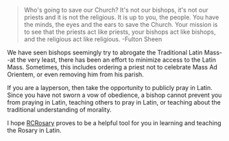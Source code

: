 > Who's going to save our Church? It's not our bishops, it's not our priests and it is not the religious. It is up to you, the people. You have the minds, the eyes and the ears to save the Church. Your mission is to see that the priests act like priests, your bishops act like bishops, and the religious act like religious. -Fulton Sheen

We have seen bishops seemingly try to abrogate the Traditional Latin Mass--at the very least, there has been an effort to minimize access to the Latin Mass. Sometimes, this includes ordering a priest not to celebrate Mass Ad Orientem, or even removing him from his parish.

If you are a layperson, then take the opportunity to publicly pray in Latin. Since you have not sworn a vow of obedience, a bishop cannot prevent you from praying in Latin, teaching others to pray in Latin, or teaching about the traditional understanding of morality.

I hope [RCRosary](https://rcrosary.org) proves to be a helpful tool for you in learning and teaching the Rosary in Latin.
